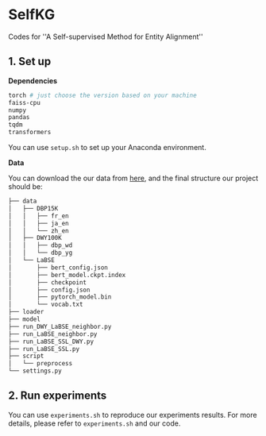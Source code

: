 # SelfKG

Codes for ''A Self-supervised Method for Entity Alignment''

## 1. Set up

**Dependencies**

```bash
torch # just choose the version based on your machine 
faiss-cpu
numpy
pandas
tqdm
transformers
```
You can use `setup.sh` to set up your Anaconda environment.

**Data**

You can download the our data from [here](https://cloud.tsinghua.edu.cn/d/c1df705453784e568a23/), and the final structure our project should be:

```bash
├── data
│   ├── DBP15K
│   │   ├── fr_en
│   │   ├── ja_en
│   │   └── zh_en
│   ├── DWY100K
│   │   ├── dbp_wd
│   │   └── dbp_yg
│   └── LaBSE
│       ├── bert_config.json
│       ├── bert_model.ckpt.index
│       ├── checkpoint
│       ├── config.json
│       ├── pytorch_model.bin
│       └── vocab.txt
├── loader
├── model
├── run_DWY_LaBSE_neighbor.py
├── run_LaBSE_neighbor.py
├── run_LaBSE_SSL_DWY.py
├── run_LaBSE_SSL.py
├── script
│   └── preprocess
└── settings.py
```

## 2. Run experiments

You can use `experiments.sh` to reproduce our experiments results. For more details, please refer to `experiments.sh` and our code.
